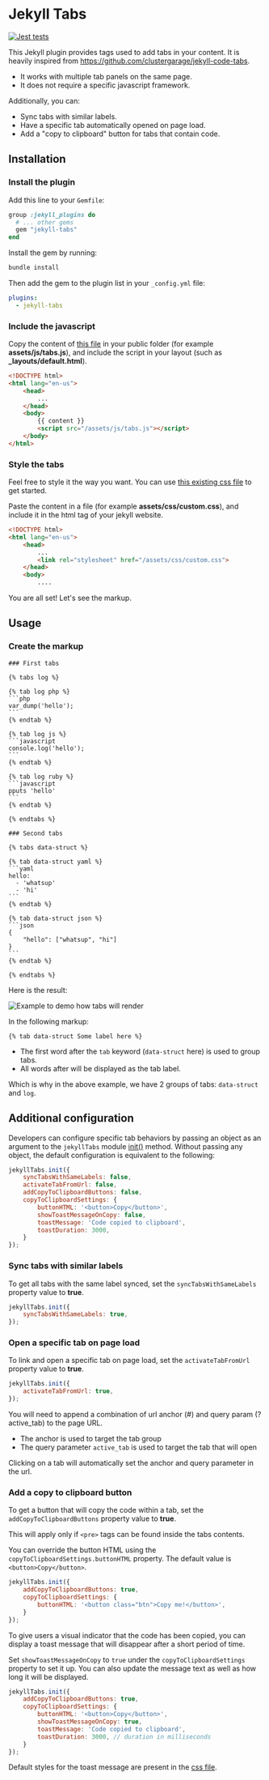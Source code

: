Jekyll Tabs
===========

[![Jest tests](https://github.com/Ovski4/jekyll-tabs/actions/workflows/node.js.yml/badge.svg)](https://github.com/Ovski4/jekyll-tabs/actions/workflows/node.js.yml)

This Jekyll plugin provides tags used to add tabs in your content. It is heavily inspired from https://github.com/clustergarage/jekyll-code-tabs.
  * It works with multiple tab panels on the same page.
  * It does not require a specific javascript framework.

Additionally, you can:
  * Sync tabs with similar labels.
  * Have a specific tab automatically opened on page load.
  * Add a "copy to clipboard" button for tabs that contain code.

Installation
------------

### Install the plugin

Add this line to your `Gemfile`:

```ruby
group :jekyll_plugins do
  # ... other gems
  gem "jekyll-tabs"
end
```

Install the gem by running:

```bash
bundle install
```

Then add the gem to the plugin list in your `_config.yml` file:

```yaml
plugins:
  - jekyll-tabs
```

### Include the javascript

Copy the content of [this file](https://raw.githubusercontent.com/Ovski4/jekyll-tabs/master/docs/tabs.js) in your public folder (for example **assets/js/tabs.js**), and include the script in your layout (such as **_layouts/default.html**).

```html
<!DOCTYPE html>
<html lang="en-us">
    <head>
        ...
    </head>
    <body>
        {{ content }}
        <script src="/assets/js/tabs.js"></script>
    </body>
</html>
```

### Style the tabs

Feel free to style it the way you want. You can use [this existing css file](https://raw.githubusercontent.com/Ovski4/jekyll-tabs/master/docs/tabs.css) to get started.

Paste the content in a file (for example **assets/css/custom.css**), and include it in the html <head> tag of your jekyll website.

```html
<!DOCTYPE html>
<html lang="en-us">
    <head>
        ...
        <link rel="stylesheet" href="/assets/css/custom.css">
    </head>
    <body>
        ....
```

You are all set! Let's see the markup.

Usage
-----

### Create the markup

````
### First tabs

{% tabs log %}

{% tab log php %}
```php
var_dump('hello');
```
{% endtab %}

{% tab log js %}
```javascript
console.log('hello');
```
{% endtab %}

{% tab log ruby %}
```javascript
pputs 'hello'
```
{% endtab %}

{% endtabs %}

### Second tabs

{% tabs data-struct %}

{% tab data-struct yaml %}
```yaml
hello:
  - 'whatsup'
  - 'hi'
```
{% endtab %}

{% tab data-struct json %}
```json
{
    "hello": ["whatsup", "hi"]
}
```
{% endtab %}

{% endtabs %}

````

Here is the result:

![Example to demo how tabs will render](docs/tabs-example.png)

In the following markup:

```
{% tab data-struct Some label here %}
```

* The first word after the `tab` keyword (`data-struct` here) is used to group tabs.
* All words after will be displayed as the tab label.

Which is why in the above example, we have 2 groups of tabs: `data-struct` and `log`.

Additional configuration
------------------------

Developers can configure specific tab behaviors by passing an object as an argument to the `jekyllTabs` module [init()](https://github.com/Ovski4/jekyll-tabs/blob/master/docs/tabs.js#L4) method. Without passing any object, the default configuration is equivalent to the following:

```js
jekyllTabs.init({
    syncTabsWithSameLabels: false,
    activateTabFromUrl: false,
    addCopyToClipboardButtons: false,
    copyToClipboardSettings: {
        buttonHTML: '<button>Copy</button>',
        showToastMessageOnCopy: false,
        toastMessage: 'Code copied to clipboard',
        toastDuration: 3000,
    }
});
```

### Sync tabs with similar labels

To get all tabs with the same label synced, set the `syncTabsWithSameLabels` property value to **true**.

```js
jekyllTabs.init({
    syncTabsWithSameLabels: true,
});
```

### Open a specific tab on page load

To link and open a specific tab on page load, set the `activateTabFromUrl` property value to **true**.

```js
jekyllTabs.init({
    activateTabFromUrl: true,
});
```

You will need to append a combination of url anchor (#) and query param (?active_tab) to the page URL.

* The anchor is used to target the tab group
* The query parameter `active_tab` is used to target the tab that will open

Clicking on a tab will automatically set the anchor and query parameter in the url.

### Add a copy to clipboard button

To get a button that will copy the code within a tab, set the `addCopyToClipboardButtons` property value to **true**.

This will apply only if `<pre>` tags can be found inside the tabs contents.

You can override the button HTML using the `copyToClipboardSettings.buttonHTML` property. The default value is `<button>Copy</button>`.

```js
jekyllTabs.init({
    addCopyToClipboardButtons: true,
    copyToClipboardSettings: {
        buttonHTML: '<button class="btn">Copy me!</button>',
    }
});
```

To give users a visual indicator that the code has been copied, you can display a toast message that will disappear after a short period of time.

Set `showToastMessageOnCopy` to `true` under the `copyToClipboardSettings` property to set it up. You can also update the message text as well as how long it will be displayed.

```js
jekyllTabs.init({
    addCopyToClipboardButtons: true,
    copyToClipboardSettings: {
        buttonHTML: '<button>Copy</button>',
        showToastMessageOnCopy: true,
        toastMessage: 'Code copied to clipboard',
        toastDuration: 3000, // duration in milliseconds
    }
});
```

Default styles for the toast message are present in the [css file](https://github.com/Ovski4/jekyll-tabs/blob/master/docs/tabs.css#L50-L70).
